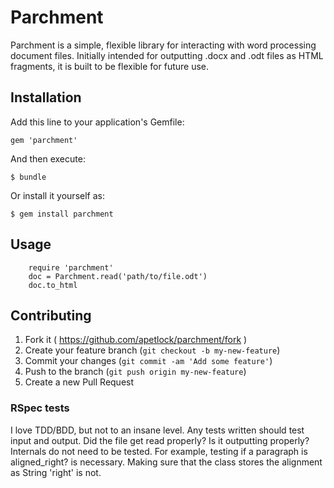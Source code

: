 # Parchment

Parchment is a simple, flexible library for interacting with word processing
document files. Initially intended for outputting .docx and .odt files as
HTML fragments, it is built to be flexible for future use.

## Installation

Add this line to your application's Gemfile:

    gem 'parchment'

And then execute:

    $ bundle

Or install it yourself as:

    $ gem install parchment

## Usage

        require 'parchment'
        doc = Parchment.read('path/to/file.odt')
        doc.to_html

## Contributing

1. Fork it ( https://github.com/apetlock/parchment/fork )
2. Create your feature branch (`git checkout -b my-new-feature`)
3. Commit your changes (`git commit -am 'Add some feature'`)
4. Push to the branch (`git push origin my-new-feature`)
5. Create a new Pull Request

### RSpec tests

I love TDD/BDD, but not to an insane level. Any tests written should test
input and output. Did the file get read properly? Is it outputting properly?
Internals do not need to be tested. For example, testing if a paragraph is
aligned_right? is necessary. Making sure that the class stores the alignment
as String 'right' is not.
